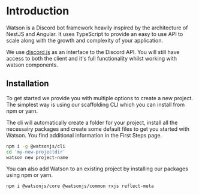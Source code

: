 # Introduction

Watson is a Discord bot framework heavily inspired by the architecture of NestJS and Angular. It uses TypeScript to provide an easy to use API to scale along with the growth and complexity of your application.

We use <a href="https://discord.js.org">discord.js</a> as an interface to the Discord API. You will still have access to both the client and it's full functionality whilst working with watson components.

## Installation

To get started we provide you with multiple options to create a new project. The simplest way is using our scaffolding CLI which you can install from npm or yarn.

The cli will automatically create a folder for your project, install all the necessairy packages and create some default files to get you started with Watson. You find additional information in the First Steps page.

```Bash
npm i -g @watsonjs/cli
cd 'my-new-projectdir'
watson new project-name
```

You can also add Watson to an existing project by installing our packages using npm or yarn.

```Bash
npm i @watsonjs/core @watsonjs/common rxjs reflect-meta
```

